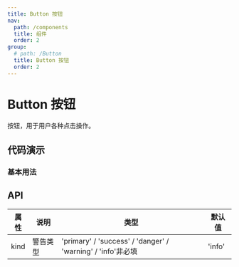 ```yaml
---
title: Button 按钮
nav:
  path: /components
  title: 组件
  order: 2
group:
  # path: /Button
  title: Button 按钮
  order: 2
---
```


# Button 按钮

按钮，用于用户各种点击操作。

## 代码演示

### 基本用法

## API

| 属性 | 说明     | 类型                                                        | 默认值 |
| ---- | -------- | ---------------------------------------------------------- | ------ |
| kind | 警告类型 | 'primary' / 'success' / 'danger' / 'warning' / 'info'非必填 | 'info' |

<code src="./demo/basic.tsx"></code>

